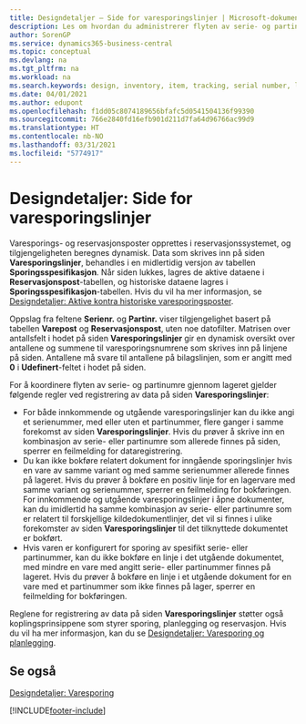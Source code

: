 ```yaml
---
title: Designdetaljer – Side for varesporingslinjer | Microsoft-dokumentasjon
description: Les om hvordan du administrerer flyten av serie- og partinumre i lageret.
author: SorenGP
ms.service: dynamics365-business-central
ms.topic: conceptual
ms.devlang: na
ms.tgt_pltfrm: na
ms.workload: na
ms.search.keywords: design, inventory, item, tracking, serial number, lot number
ms.date: 04/01/2021
ms.author: edupont
ms.openlocfilehash: f1dd05c8074189656bfafc5d0541504136f99390
ms.sourcegitcommit: 766e2840fd16efb901d211d7fa64d96766ac99d9
ms.translationtype: HT
ms.contentlocale: nb-NO
ms.lasthandoff: 03/31/2021
ms.locfileid: "5774917"
---
```

# <a name="design-details-item-tracking-lines-page"></a>Designdetaljer: Side for varesporingslinjer
Varesporings- og reservasjonsposter opprettes i reservasjonssystemet, og tilgjengeligheten beregnes dynamisk. Data som skrives inn på siden **Varesporingslinjer**, behandles i en midlertidig versjon av tabellen **Sporingsspesifikasjon**. Når siden lukkes, lagres de aktive dataene i **Reservasjonspost**-tabellen, og historiske dataene lagres i **Sporingsspesifikasjon**-tabellen. Hvis du vil ha mer informasjon, se [Designdetaljer: Aktive kontra historiske varesporingsposter](design-details-active-versus-historic-item-tracking-entries.md).  
  
Oppslag fra feltene **Serienr.** og **Partinr.** viser tilgjengelighet basert på tabellen **Varepost** og **Reservasjonspost**, uten noe datofilter. Matrisen over antallsfelt i hodet på siden **Varesporingslinjer** gir en dynamisk oversikt over antallene og summene til varesporingsnumrene som skrives inn på linjene på siden. Antallene må svare til antallene på bilagslinjen, som er angitt med **0** i **Udefinert**-feltet i hodet på siden.  
  
For å koordinere flyten av serie- og partinumre gjennom lageret gjelder følgende regler ved registrering av data på siden **Varesporingslinjer**:  
  
* For både innkommende og utgående varesporingslinjer kan du ikke angi et serienummer, med eller uten et partinummer, flere ganger i samme forekomst av siden **Varesporingslinjer**. Hvis du prøver å skrive inn en kombinasjon av serie- eller partinumre som allerede finnes på siden, sperrer en feilmelding for dataregistrering.  
* Du kan ikke bokføre relatert dokument for inngående sporingslinjer hvis en vare av samme variant og med samme serienummer allerede finnes på lageret. Hvis du prøver å bokføre en positiv linje for en lagervare med samme variant og serienummer, sperrer en feilmelding for bokføringen. For innkommende og utgående varesporingslinjer i åpne dokumenter, kan du imidlertid ha samme kombinasjon av serie- eller partinumre som er relatert til forskjellige kildedokumentlinjer, det vil si finnes i ulike forekomster av siden **Varesporingslinjer** til det tilknyttede dokumentet er bokført.  
* Hvis varen er konfigurert for sporing av spesifikt serie- eller partinummer, kan du ikke bokføre en linje i det utgående dokumentet, med mindre en vare med angitt serie- eller partinummer finnes på lageret. Hvis du prøver å bokføre en linje i et utgående dokument for en vare med et partinummer som ikke finnes på lager, sperrer en feilmelding for bokføringen.  
  
Reglene for registrering av data på siden **Varesporingslinjer** støtter også koplingsprinsippene som styrer sporing, planlegging og reservasjon. Hvis du vil ha mer informasjon, kan du se [Designdetaljer: Varesporing og planlegging](design-details-item-tracking-and-planning.md).  
  
## <a name="see-also"></a>Se også  
[Designdetaljer: Varesporing](design-details-item-tracking.md)

[!INCLUDE[footer-include](includes/footer-banner.md)]